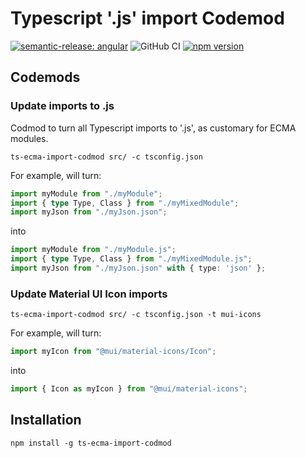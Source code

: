 # Typescript '.js' import Codemod

[![semantic-release: angular](https://img.shields.io/badge/semantic--release-angular-e10079?logo=semantic-release)](https://github.com/semantic-release/semantic-release)
![GitHub CI](https://github.com/BrightNight-Energy/ts-ecma-import-codmod/actions/workflows/cicd.yml/badge.svg)
[![npm version](https://badge.fury.io/js/ts-ecma-import-codmod.svg)](https://badge.fury.io/js/ts-ecma-import-codmod)

## Codemods

### Update imports to .js

Codmod to turn all Typescript imports to '.js', as customary for ECMA modules.

```shell
ts-ecma-import-codmod src/ -c tsconfig.json
```

For example, will turn:
```typescript
import myModule from "./myModule";
import { type Type, Class } from "./myMixedModule";
import myJson from "./myJson.json";
```

into

```typescript
import myModule from "./myModule.js";
import { type Type, Class } from "./myMixedModule.js";
import myJson from "./myJson.json" with { type: 'json' };
```

### Update Material UI Icon imports

```shell
ts-ecma-import-codmod src/ -c tsconfig.json -t mui-icons
```

For example, will turn:
```typescript
import myIcon from "@mui/material-icons/Icon";
```

into

```typescript
import { Icon as myIcon } from "@mui/material-icons";
```

## Installation

```shell
npm install -g ts-ecma-import-codmod
````
